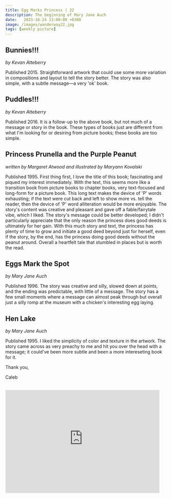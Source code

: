 ```yaml
---
title: Egg Marks Princess | 22
description: The beginning of Mary Jane Auch
date:   2023-10-24 13:00:00 +0300
image: /images/wanderway22.jpg
tags: [weekly picture]
---
```


## Bunnies!!!

*by Kevan Atteberry*

Published 2015. Straightforward artwork that could use some more variation in compositions and layout to tell the story better. The story was also simple, with a subtle message—a very 'ok' book.

## Puddles!!!

*by Kevan Atteberry*

Published 2016. It is a follow-up to the above book, but not much of a message or story in the book. These types of books just are different from what I'm looking for or desiring from picture books; these books are too simple.

## Princess Prunella and the Purple Peanut

*written by Margaret Atwood and illustrated by Maryann Kovalski*

Published 1995. First thing first, I love the title of this book; fascinating and piqued my interest immediately. With the text, this seems more like a transition book from picture books to chapter books, very text-focused and long-form for a picture book. This long text makes the device of 'P' words exhausting; if the text were cut back and left to show more vs. tell the reader, then the device of 'P' word alliteration would be more enjoyable. The story's content was creative and pleasant and gave off a fable/fairytale vibe, which I liked. The story's message could be better developed; I didn't particularly appreciate that the only reason the princess does good deeds is ultimately for her gain. With this much story and text, the princess has plenty of time to grow and initiate a good deed beyond just for herself, even if the story, by the end, has the princess doing good deeds without the peanut around. Overall a heartfelt tale that stumbled in places but is worth the read.

## Eggs Mark the Spot

*by Mary Jane Auch*

Published 1996. The story was creative and silly, slowed down at points, and the ending was predictable, with little of a message. The story has a few small moments where a message can almost peak through but overall just a silly romp at the museum with a chicken's interesting egg laying.

## Hen Lake

*by Mary Jane Auch*

Published 1995. I liked the simplicity of color and texture in the artwork. The story came across as very preachy to me and hit you over the head with a message; it could've been more subtle and been a more intereseting book for it.

Thank you,

Caleb <br>
<br>

<iframe src="https://thewanderway.substack.com/embed" width="480" height="320" style="border:1px solid #EEE; background:white;" frameborder="0" scrolling="no"></iframe>